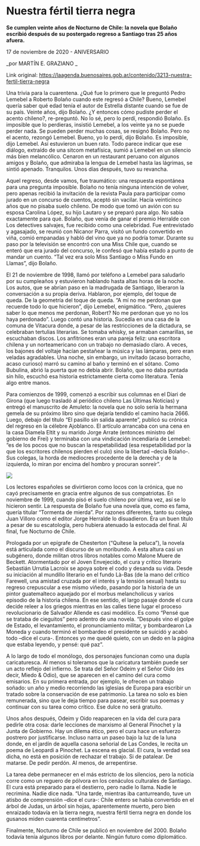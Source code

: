 # Nuestra fértil tierra negra

**Se cumplen veinte años de Nocturno de Chile: la novela que Bolaño escribió después de su postergado regreso a Santiago tras 25 años afuera.**

17 de noviembre de 2020 - ANIVERSARIO

_por MARTÍN E. GRAZIANO  _

Link original: https://laagenda.buenosaires.gob.ar/contenido/3213-nuestra-fertil-tierra-negra



Una trivia para la cuarentena. ¿Qué fue lo primero que le preguntó Pedro Lemebel a Roberto Bolaño cuando este regresó a Chile? Bueno, Lemebel quería saber qué edad tenía el autor de Estrella distante cuando se fue de su país. Veinte años, dijo Bolaño. ¿Y entonces cómo pudiste perder el acento chileno?, re-preguntó. No lo sé, pero lo perdí, respondió Bolaño. Es imposible que lo perdieras, insistió Lemebel, a los veinte ya no se puede perder nada. Se pueden perder muchas cosas, se resignó Bolaño. Pero no el acento, rezongó Lemebel. Bueno, yo lo perdí, dijo Bolaño. Es imposible, dijo Lemebel. Así estuvieron un buen rato. Todo parece indicar que ese diálogo, extraído de una sitcom metafísica, sumió a Lemebel en un silencio más bien melancólico. Cenaron en un restaurant peruano con algunos amigos y Bolaño, que admiraba la lengua de Lemebel hasta las lágrimas, se sintió apenado. Tranquilos. Unos días después, tuvo su revancha.




Aquel regreso, desde vamos, fue traumático: una respuesta espontánea para una pregunta imposible. Bolaño no tenía ninguna intención de volver, pero apenas recibió la invitación de la revista Paula para participar como jurado en un concurso de cuentos, aceptó sin vacilar. Hacía veinticinco años que no pisaba suelo chileno. De modo que tomó un avión con su esposa Carolina López, su hijo Lautaro y se preparó para algo. No sabía exactamente para qué. Bolaño, que venía de ganar el premio Herralde con Los detectives salvajes, fue recibido como una celebridad. Fue entrevistado y agasajado, se reunió con Nicanor Parra, visitó un fundo convertido en viña, comió empanadas y habló del vino que ya no podría tomar. Durante su paso por la televisión se encontró con una Miss Chile que, cuando se enteró que era jurado del concurso, le confesó que había estado a punto de mandar un cuento. “Tal vez era solo Miss Santiago o Miss Fundo en Llamas”, dijo Bolaño.




El 21 de noviembre de 1998, llamó por teléfono a Lemebel para saludarlo por su cumpleaños y estuvieron hablando hasta altas horas de la noche. Los autos, que se abrían paso en la madrugada de Santiago, liberaron la conversación a su propia deriva. Hablaron, por ejemplo, del toque de queda. De la geometría del toque de queda. “A mí no me perdonan que recuerde todo lo que hicieron”, dijo Lemebel, enigmático. “Pero, ¿quieres saber lo que menos me perdonan, Robert? No me perdonan que yo no los haya perdonado”. Luego contó una historia. Sucedía en una casa de la comuna de Vitacura donde, a pesar de las restricciones de la dictadura, se celebraban tertulias literarias. Se tomaba whisky, se armaban camarillas, se escuchaban discos. Los anfitriones eran una pareja feliz: una escritora chilena y un norteamericano con un trabajo no demasiado claro. A veces, los bajones del voltaje hacían pestañear la música y las lámparas, pero eran veladas agradables. Una noche, sin embargo, un invitado (acaso borracho, acaso curioso) marró su camino al baño y terminó en el sótano. Como Bubulina, abrió la puerta que no debía abrir. Bolaño, que no daba puntada sin hilo, escuchó esa historia estrictamente cierta como literatura. Tenía algo entre manos.




Para comienzos de 1999, comenzó a escribir sus columnas en el Diari de Girona (que luego trasladó al periódico chileno Las Últimas Noticias) y entregó el manuscrito de Amuleto: la novela que no solo sería la hermana gemela de su próximo libro sino que dejaría tendido el camino hacia 2666. Luego, debajo del título “El pasillo sin salida aparente”, publicó su crónica del regreso en la célebre Ajoblanco. El artículo arrancaba con una cena en la casa Diamela Eltit y su marido Jorge Arrate (entonces ministro del gobierno de Frei) y terminaba con una vindicación incendiaria de Lemebel: “es de los pocos que no buscan la respetabilidad (esa respetabilidad por la que los escritores chilenos pierden el culo) sino la libertad –decía Bolaño-. Sus colegas, la horda de mediocres procedente de la derecha y de la izquierda, lo miran por encima del hombro y procuran sonreír”.




![](https://cdn.flowlikemusic.com/files/images/35056/84650ab0-be9f-43e7-befd-5c8a631de0bb.jpg)




Los lectores españoles se divirtieron como locos con la crónica, que no cayó precisamente en gracia entre algunos de sus compatriotas. En noviembre de 1999, cuando pisó el suelo chileno por última vez, así se lo hicieron sentir. La respuesta de Bolaño fue una novela que, como es fama, quería titular “Tormenta de mierda”. Por razones diferentes, tanto su colega Juan Villoro como el editor Jorge Herralde lo disuadieron. Era un buen título a pesar de su escatología, pero hubiera atenuado la estocada del final. Al final, fue Nocturno de Chile.




Prologada por un epígrafe de Chesterton (“Quítese la peluca”), la novela está articulada como el discurso de un moribundo. A esta altura casi un subgénero, donde militan otros libros notables como Malone Muere de Beckett. Atormentado por el Joven Envejecido, el cura y crítico literario Sebastián Urrutia Lacroix se apoya sobre el codo y desanda su vida. Desde su iniciación al mundillo literario en el fundo Là-Bas (de la mano del crítico Farewell, una amistad cruzada por el interés y la tensión sexual) hasta su regreso crepuscular a ese mismo viñedo, pasando por la historia de un pintor guatemalteco aquejado por el morbus melancholicus y varios episodio de la historia chilena. En ese sentido, el largo pasaje donde el cura decide releer a los griegos mientras en las calles tiene lugar el proceso revolucionario de Salvador Allende es casi modélico. Es como “Pensé que se trataba de cieguitos” pero adentro de una novela. “Después vino el golpe de Estado, el levantamiento, el pronunciamiento militar, y bombardearon La Moneda y cuando terminó el bombardeo el presidente se suicidó y acabó todo –dice el cura-. Entonces yo me quedé quieto, con un dedo en la página que estaba leyendo, y pensé: qué paz”.




A lo largo de todo el monólogo, dos personajes funcionan como una dupla caricaturesca. Al menos si toleramos que la caricatura también puede ser un acto reflejo del infierno. Se trata del Señor Odeim y el Señor Oido (es decir, Miedo & Odio), que se aparecen en el camino del cura como emisarios. En su primera entrada, por ejemplo, le ofrecen un trabajo soñado: un año y medio recorriendo las iglesias de Europa para escribir un tratado sobre la conservación de ese patrimonio. La tarea no solo es bien remunerada, sino que le deja tiempo para pasear, escribir sus poemas y continuar con su tarea como crítico. Ese dulce no será gratuito.




Unos años después, Odeim y Oido reaparecen en la vida del cura para pedirle otra cosa: darle lecciones de marxismo al General Pinochet y la Junta de Gobierno. Hay un dilema ético, pero el cura hace un esfuerzo postrero por justificarse. Incluso narra un paseo bajo la luz de la luna donde, en el jardín de aquella casona señorial de Las Condes, le recita un poema de Leopardi a Pinochet. La escena es glacial. El cura, la verdad sea dicha, no está en posición de rechazar el trabajo. Si de patalear. De matarse. De pedir perdón. Al menos, de arrepentirse.




La tarea debe permanecer en el más estricto de los silencios, pero la noticia corre como un reguero de pólvora en los cenáculos culturales de Santiago. El cura está preparado para el destierro, pero nadie lo llama. Nadie le recrimina. Nadie dice nada. “Una tarde, mientras iba canturreando, tuve un atisbo de comprensión –dice el cura-: Chile entero se había convertido en el árbol de Judas, un árbol sin hojas, aparentemente muerto, pero bien enraizado todavía en la tierra negra, nuestra fértil tierra negra en donde los gusanos miden cuarenta centímetros”.




Finalmente, Nocturno de Chile se publicó en noviembre del 2000. Bolaño todavía tenía algunos libros por delante. Ningún futuro como diplomático.



